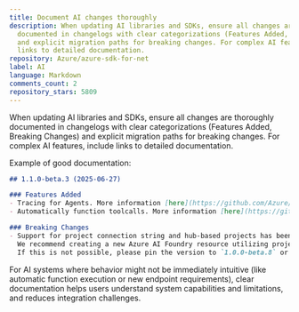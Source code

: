 ```yaml
---
title: Document AI changes thoroughly
description: When updating AI libraries and SDKs, ensure all changes are thoroughly
  documented in changelogs with clear categorizations (Features Added, Breaking Changes)
  and explicit migration paths for breaking changes. For complex AI features, include
  links to detailed documentation.
repository: Azure/azure-sdk-for-net
label: AI
language: Markdown
comments_count: 2
repository_stars: 5809
---
```


When updating AI libraries and SDKs, ensure all changes are thoroughly documented in changelogs with clear categorizations (Features Added, Breaking Changes) and explicit migration paths for breaking changes. For complex AI features, include links to detailed documentation.

Example of good documentation:
```markdown
## 1.1.0-beta.3 (2025-06-27)

### Features Added
- Tracing for Agents. More information [here](https://github.com/Azure/azure-sdk-for-net/blob/main/sdk/ai/Azure.AI.Agents.Persistent/README.md#tracing).
- Automatically function toolcalls. More information [here](https://github.com/Azure/azure-sdk-for-net/blob/main/sdk/ai/Azure.AI.Agents.Persistent/README.md#function-call-executed-automatically).

### Breaking Changes
- Support for project connection string and hub-based projects has been discontinued. 
  We recommend creating a new Azure AI Foundry resource utilizing project endpoint. 
  If this is not possible, please pin the version to `1.0.0-beta.8` or earlier.
```

For AI systems where behavior might not be immediately intuitive (like automatic function execution or new endpoint requirements), clear documentation helps users understand system capabilities and limitations, and reduces integration challenges.
